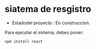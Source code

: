 <h1> siatema de resgistro</h1>

- Estadodel proyecto : En construccion. 

Para ejecutar el sistema, debes poner:

```npm install react```
